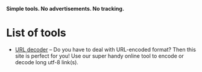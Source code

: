 **Simple tools. No advertisements. No tracking.**
# List of tools
- [URL decoder](https://tools.yahyabd.xyz/urldecoder) – Do you have to deal with URL-encoded format? Then this site is perfect for you! Use our super handy online tool to encode or decode long utf-8 link(s).
